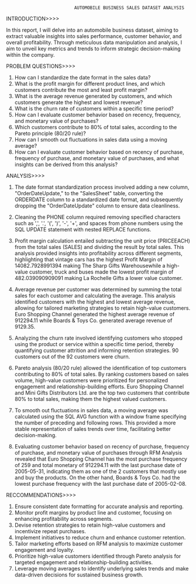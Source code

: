                               AUTOMOBILE BUSINESS SALES DATASET ANALYSIS
INTRODUCTION>>>>

In this report, I will delve into an automobile business dataset, aiming to extract valuable insights into sales performance, customer behavior, and overall profitability. Through meticulous data manipulation and analysis, I aim to unveil key metrics and trends to inform strategic decision-making within the company.




PROBLEM QUESTIONS>>>>

1) How can I standardize the date format in the sales data?
2) What is the profit margin for different product lines, and which customers contribute the most and least profit margin?
3) What is the average revenue generated by customers, and which customers generate the highest and lowest revenue?
4) What is the churn rate of customers within a specific time period?
5) How can I evaluate customer behavior based on recency, frequency, and monetary value of purchases?
6) Which customers contribute to 80% of total sales, according to the Pareto principle (80/20 rule)?
7) How can I smooth out fluctuations in sales data using a moving average?
8) How can I evaluate customer behavior based on recency of purchase, frequency of purchase, and monetary value of purchases, and what insights can be derived from this analysis?




ANALYSIS>>>>


1) The date format standardization process involved adding a new column, "OrderDateUpdate," to the "SalesSheet" table, converting the ORDERDATE column to a standardized date format, and subsequently dropping the "OrderDateUpdate" column to ensure data cleanliness.

2) Cleaning the PHONE column required removing specified characters such as ',', '.', '(', ')', '-', '+', and spaces from phone numbers using the SQL UPDATE statement with nested REPLACE functions.

3) Profit margin calculation entailed subtracting the unit price (PRICEEACH) from the total sales (SALES) and dividing the result by total sales. This analysis provided insights into profitability across different segments, highlighting that vintage cars has the highest Profit Margin of 14082.7928991394 making The Sharp Gifts Warehousewhile a high-value customer, truck and buses made the lowest profit margin of 482.039090909091 making La Rochelle Gifts a lower value customer.

4) Average revenue per customer was determined by summing the total sales for each customer and calculating the average. This analysis identified customers with the highest and lowest average revenue, allowing for tailored marketing strategies to retain high-value customers. Euro Shopping Channel generated the highest average revenue of 912294.11 while Boards & Toys Co. generated average revenue of 9129.35.

5) Analyzing the churn rate involved identifying customers who stopped using the product or service within a specific time period, thereby quantifying customer attrition and informing retention strategies. 90 customers out of the 92 customers were churn.

6) Pareto analysis (80/20 rule) allowed the identification of top customers contributing to 80% of total sales. By ranking customers based on sales volume, high-value customers were prioritized for personalized engagement and relationship-building efforts. Euro Shopping Channel and Mini Gifts Distributors Ltd. are the top two customers that contribute 80% to total sales, making them the highest valued customers.

7) To smooth out fluctuations in sales data, a moving average was calculated using the SQL AVG function with a window frame specifying the number of preceding and following rows. This provided a more stable representation of sales trends over time, facilitating better decision-making.

8) Evaluating customer behavior based on recency of purchase, frequency of purchase, and monetary value of purchases through RFM Analysis revealed that Euro Shopping Channel has the most purchase frequency of 259 and total monetary of 912294.11 with the last purchase date of 2005-05-31, indicating them as one of the 2 customers that mostly use and buy the products. On the other hand, Boards & Toys Co. had the lowest purchase frequency with the last purchase date of 2005-02-08.



RECCOMMENDATIONS>>>>

1) Ensure consistent date formatting for accurate analysis and reporting.
2) Monitor profit margins by product line and customer, focusing on enhancing profitability across segments.
3) Devise retention strategies to retain high-value customers and incentivize repeat purchases.
4) Implement initiatives to reduce churn and enhance customer retention.
5) Tailor marketing efforts based on RFM analysis to maximize customer engagement and loyalty.
6) Prioritize high-value customers identified through Pareto analysis for targeted engagement and relationship-building activities.
7) Leverage moving averages to identify underlying sales trends and make data-driven decisions for sustained business growth.
